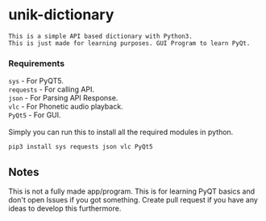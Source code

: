 # unik-dictionary

```
This is a simple API based dictionary with Python3.
This is just made for learning purposes. GUI Program to learn PyQt.
```

### Requirements
`sys` - For PyQT5. <br>
`requests` - For calling API. <br>
`json` - For Parsing API Response. <br>
`vlc` - For Phonetic audio playback. <br>
`PyQt5` - For GUI.<br>
<br>
Simply you can run this to install all the required modules in python.<br>
```bash
pip3 install sys requests json vlc PyQt5
```

## Notes
This is not a fully made app/program. This is for learning PyQT basics and don't open Issues if you got something. Create pull request if you have any ideas to develop this furthermore.